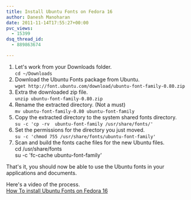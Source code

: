 ```yaml
---
title: Install Ubuntu Fonts on Fedora 16
author: Danesh Manoharan
date: 2011-11-14T17:55:27+00:00
pvc_views:
  - 15399
dsq_thread_id:
  - 889863674

---
```

1. Let's work from your Downloads folder.  
`cd ~/Downloads`  
2. Download the Ubuntu Fonts package from Ubuntu.  
`wget http://font.ubuntu.com/download/ubuntu-font-family-0.80.zip`  
3. Extra the downloaded zip file.  
`unzip ubuntu-font-family-0.80.zip`  
4. Rename the extracted directory. (Not a must)  
`mv ubuntu-font-family-0.80 ubuntu-font-family`  
5. Copy the extracted directory to the system shared fonts directory.  
`su -c 'cp -rv  ubuntu-font-family /usr/share/fonts/'`  
6. Set the permissions for the directory you just moved.  
`su -c 'chmod 755 /usr/share/fonts/ubuntu-font-family'`  
7. Scan and build the fonts cache files for the new Ubuntu files.  
cd /usr/share/fonts  
su -c 'fc-cache ubuntu-font-family'

That's it, you should now be able to use the Ubuntu fonts in your applications and documents. 

Here's a video of the process.  
[How To install Ubuntu Fonts on Fedora 16][1]

 [1]: http://www.youtube.com/watch?v=-OYU7AZ09JE